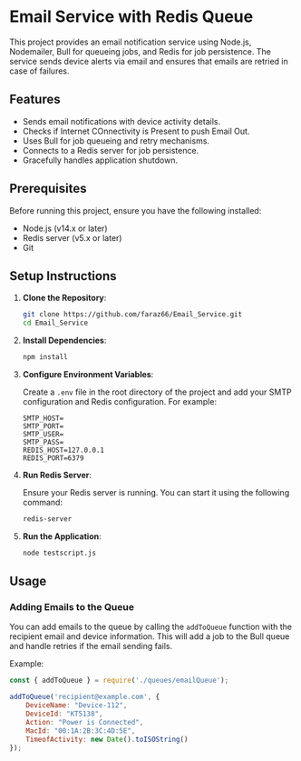 # Email Service with Redis Queue

This project provides an email notification service using Node.js, Nodemailer, Bull for queueing jobs, and Redis for job persistence. The service sends device alerts via email and ensures that emails are retried in case of failures.

## Features

- Sends email notifications with device activity details.
- Checks if Internet COnnectivity is Present to push Email Out.
- Uses Bull for job queueing and retry mechanisms.
- Connects to a Redis server for job persistence.
- Gracefully handles application shutdown.

## Prerequisites

Before running this project, ensure you have the following installed:

- Node.js (v14.x or later)
- Redis server (v5.x or later)
- Git

## Setup Instructions

1. **Clone the Repository**:

    ```sh
    git clone https://github.com/faraz66/Email_Service.git
    cd Email_Service
    ```

2. **Install Dependencies**:

    ```sh
    npm install
    ```

3. **Configure Environment Variables**:

    Create a `.env` file in the root directory of the project and add your SMTP configuration and Redis configuration. For example:

    ```env
    SMTP_HOST=
    SMTP_PORT=
    SMTP_USER=
    SMTP_PASS=
    REDIS_HOST=127.0.0.1
    REDIS_PORT=6379
    ```

4. **Run Redis Server**:

    Ensure your Redis server is running. You can start it using the following command:

    ```sh
    redis-server
    ```

5. **Run the Application**:

    ```sh
    node testscript.js
    ```

## Usage

### Adding Emails to the Queue

You can add emails to the queue by calling the `addToQueue` function with the recipient email and device information. This will add a job to the Bull queue and handle retries if the email sending fails.

Example:

```javascript
const { addToQueue } = require('./queues/emailQueue');

addToQueue('recipient@example.com', {
    DeviceName: "Device-112",
    DeviceId: "KT5138",
    Action: "Power is Connected",
    MacId: "00:1A:2B:3C:4D:5E",
    TimeofActivity: new Date().toISOString()
});
